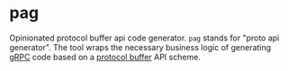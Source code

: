 # pag

Opinionated protocol buffer api code generator. `pag` stands for "proto api
generator". The tool wraps the necessary business logic of generating [gRPC]
code based on a [protocol buffer] API scheme.



[gRPC]: https://grpc.io
[protocol buffer]: https://developers.google.com/protocol-buffers
